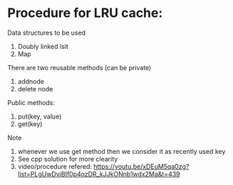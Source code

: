 # Procedure for LRU cache:

Data structures to be used
1. Doubly linked lsit
2. Map

There are two reusable methods (can be private)
1. addnode
2. delete node

Public methods:
1. put(key, value)
2. get(key)

Note
1. whenever we use get method then we consider it as recently used key
2. See cpp solution for more clearity 
3. video/procedure refered: https://youtu.be/xDEuM5qa0zg?list=PLgUwDviBIf0p4ozDR_kJJkONnb1wdx2Ma&t=439 